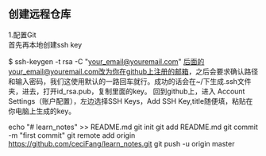 ## 创建远程仓库
1.配置Git  
  首先再本地创建ssh key
  
  $ ssh-keygen -t rsa -C "your_email@youremail.com"
  后面的your_email@youremail.com改为你在github上注册的邮箱，之后会要求确认路径和输入密码，我们这使用默认的一路回车就行。成功的话会在~/下生成.ssh文件夹，进去，打开id_rsa.pub，复制里面的key。
  回到github上，进入 Account Settings（账户配置），左边选择SSH Keys，Add SSH Key,title随便填，粘贴在你电脑上生成的key。
  
  
  
 


echo "# learn_notes" >> README.md
git init
git add README.md
git commit -m "first commit"
git remote add origin https://github.com/ceciFang/learn_notes.git
git push -u origin master

